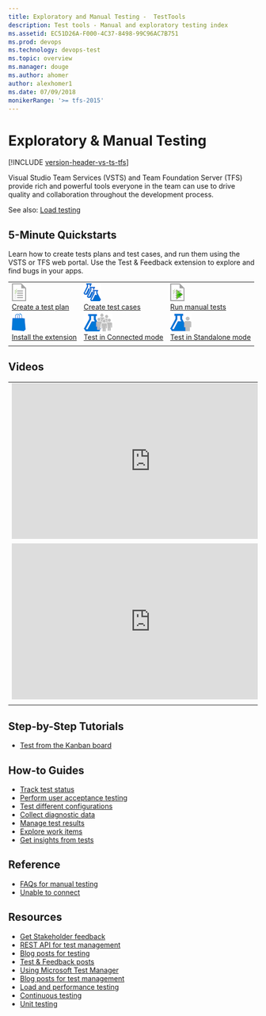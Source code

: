 ```yaml
---
title: Exploratory and Manual Testing -  TestTools
description: Test tools - Manual and exploratory testing index
ms.assetid: EC51D26A-F000-4C37-8498-99C96AC7B751
ms.prod: devops
ms.technology: devops-test
ms.topic: overview
ms.manager: douge
ms.author: ahomer
author: alexhomer1
ms.date: 07/09/2018
monikerRange: '>= tfs-2015'
---
```


# Exploratory &amp; Manual Testing
 
[!INCLUDE [version-header-vs-ts-tfs](_shared/version-header-vs-ts-tfs.md)] 

Visual Studio Team Services (VSTS) and Team Foundation Server (TFS) provide rich and powerful
tools everyone in the team can use to drive quality and collaboration throughout the development process.

See also: [Load testing](load-test/index.md)

## 5-Minute Quickstarts

Learn how to create tests plans and test cases, and run them using the VSTS or TFS web portal.
Use the Test &amp; Feedback extension to explore and find bugs in your apps. 

| | | |
| --- | --- | --- |
| ![icon](_img/testplan-icon.png)<br />[Create a test plan](create-a-test-plan.md) | ![icon](_img/testcases-icon.png)<br />[Create test cases](create-test-cases.md) | ![icon](_img/runtests2-icon.png)<br />[Run manual tests](run-manual-tests.md) |
| ![icon](_img/marketplace-icon.png)<br />[Install the extension](perform-exploratory-tests.md) | ![icon](_img/connectedmode-icon.png)<br />[Test in Connected mode](connected-mode-exploratory-testing.md) | ![icon](_img/standalonemode-icon.png)<br />[Test in Standalone mode](standalone-mode-exploratory-testing.md) |
| | | |

## Videos

| | |
| --- | --- |
| <iframe width="560" height="315" src="https://www.youtube.com/embed/u-fdqhxonPc" frameborder="0" allow="autoplay; encrypted-media" allowfullscreen></iframe> | <iframe src="https://channel9.msdn.com/Series/Visual-Studio-ALM-Rangers-Demos/VS-Team-Services-Test-Case-Explorer-v2/player" width="560" height="315" allowFullScreen="true" frameBorder="0"></iframe> |
| <iframe src="https://channel9.msdn.com/Series/Test-Tools-in-Visual-Studio/IntroducingTestFeedbackextension/player" width="560" height="315" allowFullScreen frameBorder="0"></iframe> | |
| | |

## Step-by-Step Tutorials

* [Test from the Kanban board](../work/kanban/add-run-update-tests.md?toc=/vsts/test/toc.json&bc=/vsts/test/breadcrumb/toc.json)

## How-to Guides

* [Track test status](track-test-status.md)
* [Perform user acceptance testing](user-acceptance-testing.md)
* [Test different configurations](test-different-configurations.md)
* [Collect diagnostic data](collect-diagnostic-data.md)
* [Manage test results](how-long-to-keep-test-results.md)
* [Explore work items](explore-workitems-exploratory-testing.md)
* [Get insights from tests](insights-exploratory-testing.md)

## Reference

* [FAQs for manual testing](reference-qa.md)
* [Unable to connect](../work/customize/reference/error/tf31002-unable-connect-tfs.md?toc=/vsts/test/toc.json&bc=/vsts/test/breadcrumb/toc.json)

## Resources

* [Get Stakeholder feedback](../project/feedback/index.md)
* [REST API for test management](../integrate/index.md)
* [Blog posts for testing](https://blogs.msdn.microsoft.com/visualstudioalm/tag/testing/)
* [Test & Feedback posts](https://social.msdn.microsoft.com/Search/en-US?query=test%20%26%20feedback%20extension&beta=0&rn=Microsoft+Application+Lifecycle+Management&rq=site:https://blogs.msdn.microsoft.com/visualstudioalm&ac=4)
* [Using Microsoft Test Manager](https://msdn.microsoft.com/en-us/library/jj635157%28v=vs.120%29.aspx)
* [Blog posts for test management](https://blogs.msdn.microsoft.com/devops/?s=test+management)
* [Load and performance testing](load-test/index.md)
* [Continuous testing](../pipelines/index.md)
* [Unit testing](https://docs.microsoft.com/en-gb/visualstudio/test/unit-test-your-code)
